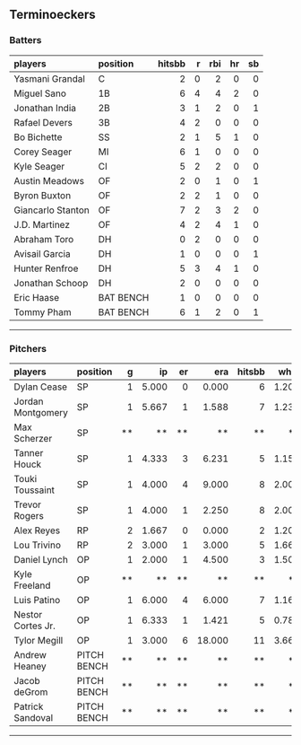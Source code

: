## Terminoeckers

### Batters

 
|players           |position  | hitsbb|  r| rbi| hr| sb| 
|:-----------------|:---------|------:|--:|---:|--:|--:| 
|Yasmani Grandal   |C         |      2|  0|   2|  0|  0| 
|Miguel Sano       |1B        |      6|  4|   4|  2|  0| 
|Jonathan India    |2B        |      3|  1|   2|  0|  1| 
|Rafael Devers     |3B        |      4|  2|   0|  0|  0| 
|Bo Bichette       |SS        |      2|  1|   5|  1|  0| 
|Corey Seager      |MI        |      6|  1|   0|  0|  0| 
|Kyle Seager       |CI        |      5|  2|   2|  0|  0| 
|Austin Meadows    |OF        |      2|  0|   1|  0|  1| 
|Byron Buxton      |OF        |      2|  2|   1|  0|  0| 
|Giancarlo Stanton |OF        |      7|  2|   3|  2|  0| 
|J.D. Martinez     |OF        |      4|  2|   4|  1|  0| 
|Abraham Toro      |DH        |      0|  2|   0|  0|  0| 
|Avisail Garcia    |DH        |      1|  0|   0|  0|  1| 
|Hunter Renfroe    |DH        |      5|  3|   4|  1|  0| 
|Jonathan Schoop   |DH        |      2|  0|   0|  0|  0| 
|Eric Haase        |BAT BENCH |      1|  0|   0|  0|  0| 
|Tommy Pham        |BAT BENCH |      6|  1|   2|  0|  1| 


* * *

### Pitchers

 
|players           |position    |  g|    ip| er|    era| hitsbb|  whip| so|  w| sv| 
|:-----------------|:-----------|--:|-----:|--:|------:|------:|-----:|--:|--:|--:| 
|Dylan Cease       |SP          |  1| 5.000|  0|  0.000|      6| 1.200| 10|  1|  0| 
|Jordan Montgomery |SP          |  1| 5.667|  1|  1.588|      7| 1.235| 12|  0|  0| 
|Max Scherzer      |SP          | **|    **| **|     **|     **|    **| **| **| **| 
|Tanner Houck      |SP          |  1| 4.333|  3|  6.231|      5| 1.154|  7|  0|  0| 
|Touki Toussaint   |SP          |  1| 4.000|  4|  9.000|      8| 2.000|  5|  0|  0| 
|Trevor Rogers     |SP          |  1| 4.000|  1|  2.250|      8| 2.000|  3|  0|  0| 
|Alex Reyes        |RP          |  2| 1.667|  0|  0.000|      2| 1.200|  2|  1|  0| 
|Lou Trivino       |RP          |  2| 3.000|  1|  3.000|      5| 1.667|  5|  0|  0| 
|Daniel Lynch      |OP          |  1| 2.000|  1|  4.500|      3| 1.500|  1|  0|  0| 
|Kyle Freeland     |OP          | **|    **| **|     **|     **|    **| **| **| **| 
|Luis Patino       |OP          |  1| 6.000|  4|  6.000|      7| 1.167|  4|  0|  0| 
|Nestor Cortes Jr. |OP          |  1| 6.333|  1|  1.421|      5| 0.789| 11|  0|  0| 
|Tylor Megill      |OP          |  1| 3.000|  6| 18.000|     11| 3.667|  3|  0|  0| 
|Andrew Heaney     |PITCH BENCH | **|    **| **|     **|     **|    **| **| **| **| 
|Jacob deGrom      |PITCH BENCH | **|    **| **|     **|     **|    **| **| **| **| 
|Patrick Sandoval  |PITCH BENCH | **|    **| **|     **|     **|    **| **| **| **| 


* * *


